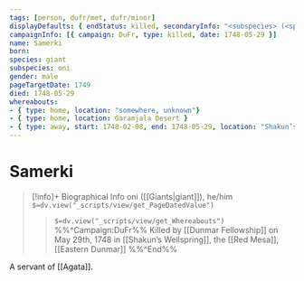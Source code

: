 ```yaml
---
tags: [person, dufr/met, dufr/minor]
displayDefaults: { endStatus: killed, secondaryInfo: "<subspecies> (<species>), <pronouns>"}
campaignInfo: [{ campaign: DuFr, type: killed, date: 1748-05-29 }]
name: Samerki
born:
species: giant
subspecies: oni
gender: male
pageTargetDate: 1749
died: 1748-05-29
whereabouts: 
- { type: home, location: "somewhere, unknown"}
- { type: home, location: Garamjala Desert }
- { type: away, start: 1748-02-08, end: 1748-05-29, location: "Shakun’s Wellspring"}
---
```

# Samerki
>[!info]+ Biographical Info
> oni ([[Giants|giant]]), he/him
> `$=dv.view("_scripts/view/get_PageDatedValue")`
>> `$=dv.view("_scripts/view/get_Whereabouts")`
>> %%^Campaign:DuFr%% Killed by [[Dunmar Fellowship]] on May 29th, 1748 in [[Shakun’s Wellspring]], the [[Red Mesa]], [[Eastern Dunmar]] %%^End%%

A servant of [[Agata]]. 